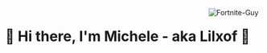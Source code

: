 
<img align="right" alt="Fortnite-Guy" src="https://i.kym-cdn.com/photos/images/original/001/857/748/54e.jpg">

# 💸 Hi there, I'm Michele - aka Lilxof 💸
